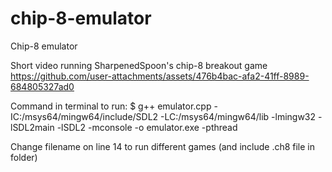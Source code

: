# chip-8-emulator
Chip-8 emulator

Short video running SharpenedSpoon's chip-8 breakout game
https://github.com/user-attachments/assets/476b4bac-afa2-41ff-8989-684805327ad0

Command in terminal to run:
$ g++ emulator.cpp -IC:/msys64/mingw64/include/SDL2 -LC:/msys64/mingw64/lib -lmingw32 -lSDL2main -lSDL2 -mconsole -o emulator.exe -pthread

Change filename on line 14 to run different games (and include .ch8 file in folder)
